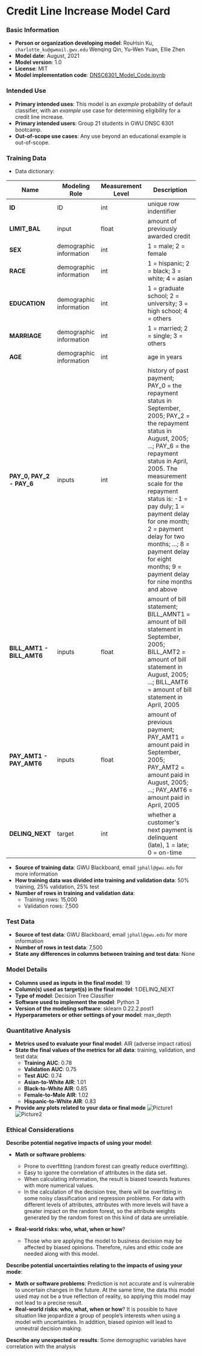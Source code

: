 # Credit Line Increase Model Card

### Basic Information

* **Person or organization developing model**: RouHsin Ku, `charlotte_ku@gwmail.gwu.edu` Wenqing Qin, Yu-Wen Yuan, Ellie Zhen
* **Model date**: August, 2021
* **Model version**: 1.0
* **License**: MIT
* **Model implementation code**: [DNSC6301_Model_Code.ipynb](https://github.com/RH-Charlotte/DNSC6301_Decision-Tree-Modeling/blob/main/DNSC6301_Model_Code.ipynb)

### Intended Use
* **Primary intended uses**: This model is an *example* probability of default classifier, with an *example* use case for determining eligibility for a credit line increase.
* **Primary intended users**: Group 21 students in GWU DNSC 6301 bootcamp.
* **Out-of-scope use cases**: Any use beyond an educational example is out-of-scope.

### Training Data
* Data dictionary: 

| Name | Modeling Role | Measurement Level| Description|
| ---- | ------------- | ---------------- | ---------- |
|**ID**| ID | int | unique row indentifier |
| **LIMIT_BAL** | input | float | amount of previously awarded credit |
| **SEX** | demographic information | int | 1 = male; 2 = female
| **RACE** | demographic information | int | 1 = hispanic; 2 = black; 3 = white; 4 = asian |
| **EDUCATION** | demographic information | int | 1 = graduate school; 2 = university; 3 = high school; 4 = others |
| **MARRIAGE** | demographic information | int | 1 = married; 2 = single; 3 = others |
| **AGE** | demographic information | int | age in years |
| **PAY_0, PAY_2 - PAY_6** | inputs | int | history of past payment; PAY_0 = the repayment status in September, 2005; PAY_2 = the repayment status in August, 2005; ...; PAY_6 = the repayment status in April, 2005. The measurement scale for the repayment status is: -1 = pay duly; 1 = payment delay for one month; 2 = payment delay for two months; ...; 8 = payment delay for eight months; 9 = payment delay for nine months and above |
| **BILL_AMT1 - BILL_AMT6** | inputs | float | amount of bill statement; BILL_AMNT1 = amount of bill statement in September, 2005; BILL_AMT2 = amount of bill statement in August, 2005; ...; BILL_AMT6 = amount of bill statement in April, 2005 |
| **PAY_AMT1 - PAY_AMT6** | inputs | float | amount of previous payment; PAY_AMT1 = amount paid in September, 2005; PAY_AMT2 = amount paid in August, 2005; ...; PAY_AMT6 = amount paid in April, 2005 |
| **DELINQ_NEXT**| target | int | whether a customer's next payment is delinquent (late), 1 = late; 0 = on-time |
* **Source of training data**: GWU Blackboard, email `jphall@gwu.edu` for more information
* **How training data was divided into training and validation data**: 50% training, 25% validation, 25% test
* **Number of rows in training and validation data**:
  * Training rows: 15,000
  * Validation rows: 7,500
  
### Test Data
* **Source of test data**: GWU Blackboard, email `jphall@gwu.edu` for more information
* **Number of rows in test data**: 7,500
* **State any differences in columns between training and test data**: None

### Model Details
* **Columns used as inputs in the final model**: 19
* **Column(s) used as target(s) in the final model**: 1:DELINQ_NEXT
* **Type of model**: Decision Tree Classifier
* **Software used to implement the model**: Python 3
* **Version of the modeling software**: sklearn 0.22.2.post1
* **Hyperparameters or other settings of your model**: max_depth

### Quantitative Analysis
* **Metrics used to evaluate your final model**: AIR (adverse impact ratios)
* **State the final values of the metrics for all data**: training, validation, and test data:
    * **Training AUC**: 0.78
    * **Validation AUC**: 0.75
    * **Test AUC**: 0.74
    * **Asian-to-White AIR**: 1.01
    * **Black-to-White AIR**: 0.85
    * **Female-to-Male AIR**: 1.02
    * **Hispanic-to-White AIR**: 0.83
* **Provide any plots related to your data or final mode**
![Picture1](https://user-images.githubusercontent.com/89314979/131273035-5378c956-8b44-4d41-9ebc-ca9daf2eb3e7.jpg)
![Picture2](https://user-images.githubusercontent.com/89314979/131273043-d552ed88-26a5-4f1b-868f-52dc2a3e272c.jpg)

### Ethical Considerations
**Describe potential negative impacts of using your model**:
- **Math or software problems**:
    * Prone to overfitting (random forest can greatly reduce overfitting).
    * Easy to igonre the correlation of attributes in the data set.
    * When calculating information, the result is biased towards features with more numerical values.
    * In the calculation of the decision tree, there will be overfitting in some noisy classification and regression problems. For data with different levels of attributes, attributes with more levels will have a greater impact on the random forest, so the attribute weights generated by the random forest on this kind of data are unreliable.

- **Real-world risks: who, what, when or how**?
    * Those who are applying the model to business decision may be affected by biased opinions. Therefore, rules and ethic code are needed along with this model.

**Describe potential uncertainties relating to the impacts of using your mode**:
- **Math or software problems**: Prediction is not accurate and is vulnerable to uncertain changes in the future. At the same time, the data this model used may not be a true reflection of reality, so applying this model may not lead to a precise result.
- **Real-world risks: who, what, when or how**?
It is possible to have situation like jeopardize a group of people’s interests when using a model with uncertainties. In addition, biased opinion will lead to unneutral decision making.

 **Describe any unexpected or results**:
Some demographic variables have correlation with the analysis


